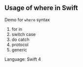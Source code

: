 ## Usage of where in Swift

Demo for `where` syntax

1. for in
2. switch case
3. do catch
4. protocol
5. generic


Language: Swift 4
